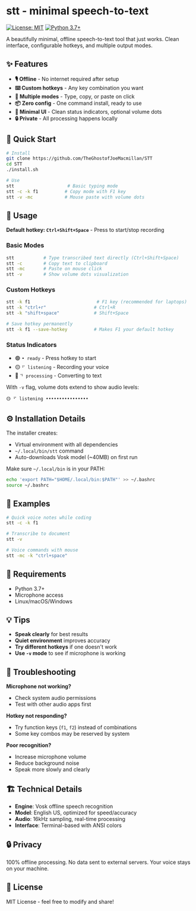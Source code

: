 # stt - minimal speech-to-text

[![License: MIT](https://img.shields.io/badge/License-MIT-yellow.svg)](https://opensource.org/licenses/MIT)
[![Python 3.7+](https://img.shields.io/badge/python-3.7+-blue.svg)](https://www.python.org/downloads/)

A beautifully minimal, offline speech-to-text tool that just works. Clean interface, configurable hotkeys, and multiple output modes.

## ✨ Features

- **🎙️ Offline** - No internet required after setup
- **⌨️ Custom hotkeys** - Any key combination you want  
- **🎯 Multiple modes** - Type, copy, or paste on click
- **📦 Zero config** - One command install, ready to use
- **🎨 Minimal UI** - Clean status indicators, optional volume dots
- **🔒 Private** - All processing happens locally

## 🚀 Quick Start

```bash
# Install
git clone https://github.com/TheGhostofJoeMacmillan/STT
cd STT
./install.sh

# Use
stt                    # Basic typing mode
stt -c -k f1          # Copy mode with F1 key  
stt -v -mc            # Mouse paste with volume dots
```

## 📖 Usage

**Default hotkey: `Ctrl+Shift+Space`** - Press to start/stop recording

### Basic Modes
```bash
stt           # Type transcribed text directly (Ctrl+Shift+Space)
stt -c        # Copy text to clipboard  
stt -mc       # Paste on mouse click
stt -v        # Show volume dots visualization
```

### Custom Hotkeys
```bash
stt -k f1                         # F1 key (recommended for laptops)
stt -k "ctrl+r"                  # Ctrl+R
stt -k "shift+space"             # Shift+Space

# Save hotkey permanently
stt -k f1 --save-hotkey          # Makes F1 your default hotkey
```

### Status Indicators
- 🟢 `• ready` - Press hotkey to start
- 🟡 `⠋ listening` - Recording your voice  
- 🔴 `⠙ processing` - Converting to text

With `-v` flag, volume dots extend to show audio levels:
```
🟡 ⠋ listening ••••••••••••••••
```

## ⚙️ Installation Details

The installer creates:
- Virtual environment with all dependencies
- `~/.local/bin/stt` command  
- Auto-downloads Vosk model (~40MB) on first run

Make sure `~/.local/bin` is in your PATH:
```bash
echo 'export PATH="$HOME/.local/bin:$PATH"' >> ~/.bashrc
source ~/.bashrc
```

## 🎯 Examples

```bash
# Quick voice notes while coding
stt -c -k f1

# Transcribe to document  
stt -v

# Voice commands with mouse
stt -mc -k "ctrl+space"
```

## 🔧 Requirements

- Python 3.7+
- Microphone access
- Linux/macOS/Windows

## 💡 Tips

- **Speak clearly** for best results
- **Quiet environment** improves accuracy  
- **Try different hotkeys** if one doesn't work
- **Use `-v` mode** to see if microphone is working

## 🐛 Troubleshooting

**Microphone not working?**
- Check system audio permissions
- Test with other audio apps first

**Hotkey not responding?**  
- Try function keys (`f1`, `f2`) instead of combinations
- Some key combos may be reserved by system

**Poor recognition?**
- Increase microphone volume
- Reduce background noise
- Speak more slowly and clearly

## 🏗️ Technical Details

- **Engine**: Vosk offline speech recognition
- **Model**: English US, optimized for speed/accuracy
- **Audio**: 16kHz sampling, real-time processing
- **Interface**: Terminal-based with ANSI colors

## 🔒 Privacy

100% offline processing. No data sent to external servers. Your voice stays on your machine.

## 📄 License

MIT License - feel free to modify and share!